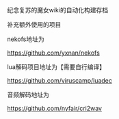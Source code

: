 纪念复苏的魔女wiki的自动化构建存档

补充额外使用的项目

nekofs地址为

https://github.com/yxnan/nekofs

lua解码项目地址为【需要自行编译】

https://github.com/viruscamp/luadec

音频解码地址为

https://github.com/nyfair/cri2wav
